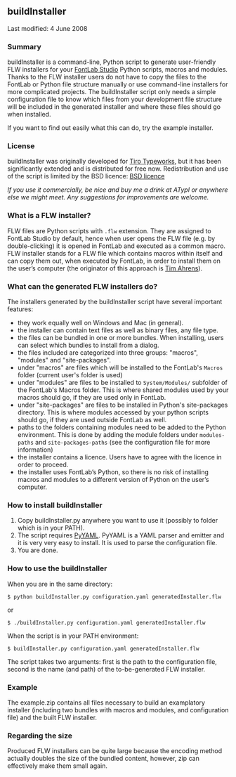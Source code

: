 ## buildInstaller ##

Last modified: 4 June 2008


### Summary ###

buildInstaller is a command-line, Python script to generate user-friendly FLW installers for your [FontLab Studio](http://fontlab.com) Python scripts, macros and modules. Thanks to the FLW installer users do not have to copy the files to the FontLab or Python file structure manually or use command-line installers for more complicated projects.
The buildInstaller script only needs a simple configuration file to know which files from your development file structure will be included in the generated installer and where these files should go when installed.

If you want to find out easily what this can do, try the example installer.


### License ###

buildInstaller was originally developed for [Tiro Typeworks](http://www.tiro.ca), but it has been significantly extended and is distributed for free now.
Redistribution and use of the script is limited by the BSD licence:
[BSD licence](http://creativecommons.org/licenses/BSD/)

*If you use it commercially, be nice and buy me a drink at ATypI or anywhere else we might meet. Any suggestions for improvements are welcome.*


### What is a FLW installer? ###

FLW files are Python scripts with ``.flw`` extension. They are assigned to FontLab Studio by default, hence when user opens the FLW file (e.g. by double-clicking) it is opened in FontLab and executed as a common macro. FLW installer stands for a FLW file which contains macros within itself and can copy them out, when executed by FontLab, in order to install them on the user’s computer (the originator of this approach is [Tim Ahrens](http://justanotherfoundry.com/)).


### What can the generated FLW installers do? ###

The installers generated by the buildInstaller script have several important features:

* they work equally well on Windows and Mac (in general).
* the installer can contain text files as well as binary files, any file type.
* the files can be bundled in one or more bundles. When installing, users can select which bundles to install from a dialog.
* the files included are categorized into three groups: "macros", "modules" and "site-packages".
* under "macros" are files which will be installed to the FontLab's ``Macros`` folder (current user's folder is used)
* under "modules" are files to be installed to ``System/Modules/`` subfolder of the FontLab's Macros folder. This is where shared modules used by your macros should go, if they are used only in FontLab.
* under "site-packages" are files to be installed in Python's site-packages directory. This is where modules accessed by your python scripts should go, if they are used outside FontLab as well.
* paths to the folders containing modules need to be added to the Python environment. This is done by adding the module folders under ``modules-paths`` and ``site-packages-paths`` (see the configuration file for more information)
* the installer contains a licence. Users have to agree with the licence in order to proceed.
* the installer uses FontLab’s Python, so there is no risk of installing macros and modules to a different version of Python on the user’s computer.


### How to install buildInstaller ###

1. Copy buildInstaller.py anywhere you want to use it (possibly to folder which is in your PATH).
2. The script requires [PyYAML](http://pyyaml.org/). PyYAML is a YAML parser and emitter and it is very very easy to install. It is used to parse the configuration file.
3. You are done.


### How to use the buildInstaller ###

When you are in the same directory:

``$ python buildInstaller.py configuration.yaml generatedInstaller.flw``  

or

``$ ./buildInstaller.py configuration.yaml generatedInstaller.flw``

When the script is in your PATH environment:

``$ buildInstaller.py configuration.yaml generatedInstaller.flw``  

The script takes two arguments: first is the path to the configuration file, second is the name (and path) of the to-be-generated FLW installer.


### Example ###

The example.zip contains all files necessary to build an examplatory installer (including two bundles with macros and modules, and configuration file) and the built FLW installer.


### Regarding the size ###

Produced FLW installers can be quite large because the encoding method actually doubles the size of the bundled content, however, zip can effectively make them small again.
